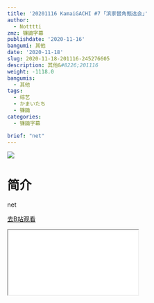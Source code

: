 ```yaml
---
title: '20201116 KamaiGACHI #7 ｢滨家替角甄选会｣'
author:
  - Notttti
zmz: 镰鼬字幕
publishdate: '2020-11-16'
bangumi: 其他
date: '2020-11-18'
slug: 2020-11-18-201116-245276605
description: 其他&#8226;201116
weight: -1118.0
bangumis:
  - 其他
tags:
  - 综艺
  - かまいたち
  - 镰鼬
categories:
  - 镰鼬字幕

brief: "net"
---
```

![](https://raw.githubusercontent.com/tcgriffith/owaraisite/master/static/tmpimg/935c19e3d89d89169d15b19520cfb72cb1bcbe1a.jpg.480.jpg)
# 简介  
net  

[去B站观看](https://www.bilibili.com/video/av245276605/)
<div class ="resp-container"><iframe class="testiframe" src="//player.bilibili.com/player.html?aid=245276605"", scrolling="no", allowfullscreen="true" > </iframe></div> 
